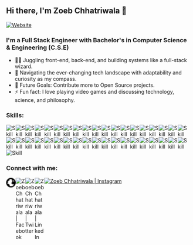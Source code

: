 ## Hi there, I'm Zoeb Chhatriwala 👋

[![Website](https://img.shields.io/website?label=chhatriwala.com&style=for-the-badge&url=https%3A%2F%2Fwww.chhatriwala.com)](https://www.chhatriwala.com)
<!--- ![Twitter Follow](https://img.shields.io/twitter/follow/zoebchhatriwala?color=1DA1F2&logo=twitter&style=for-the-badge) -->

### I'm a Full Stack Engineer with Bachelor's in Computer Science & Engineering (C.S.E)

- 🤹‍♂️ Juggling front-end, back-end, and building systems like a full-stack wizard.
- 🧭 Navigating the ever-changing tech landscape with adaptability and curiosity as my compass.
- 🥅 Future Goals: Contribute more to Open Source projects.
- ⚡ Fun fact: I love playing video games and discussing technology, science, and philosophy.
  
### Skills:

<img align="left" alt="Skill" title="C" width="26px" src="https://cdn.jsdelivr.net/npm/simple-icons@v3/icons/c.svg" />
<img align="left" alt="Skill" title="C++" width="26px" src="https://cdn.jsdelivr.net/npm/simple-icons@v3/icons/cplusplus.svg" />
<img align="left" alt="Skill" title="CSharp" width="26px" src="https://cdn.jsdelivr.net/npm/simple-icons@v3/icons/csharp.svg" />
<img align="left" alt="Skill" title="Java" width="26px" src="https://cdn.jsdelivr.net/npm/simple-icons@3.6.0/icons/java.svg" />
<img align="left" alt="Skill" title="Python" width="26px" src="https://cdn.jsdelivr.net/npm/simple-icons@3.6.0/icons/python.svg" />
<img align="left" alt="Skill" title="Ruby" width="26px" src="https://cdn.jsdelivr.net/npm/simple-icons@3.6.0/icons/ruby.svg" />
<img align="left" alt="Skill" title="ROR" width="26px" src="https://cdn.jsdelivr.net/npm/simple-icons@3.6.0/icons/rubyonrails.svg" />
<img align="left" alt="Skill" title="PHP" width="26px" src="https://cdn.jsdelivr.net/npm/simple-icons@3.6.0/icons/php.svg" />
<img align="left" alt="Skill" title="Laravel" width="26px" src="https://cdn.jsdelivr.net/npm/simple-icons@3.6.0/icons/laravel.svg" />
<img align="left" alt="Skill" title="HTML5" width="26px" src="https://cdn.jsdelivr.net/npm/simple-icons@v3/icons/html5.svg" />
<img align="left" alt="Skill" title="CSS3" width="26px" src="https://cdn.jsdelivr.net/npm/simple-icons@v3/icons/css3.svg" />
<img align="left" alt="Skill" title="Sass" width="26px" src="https://cdn.jsdelivr.net/npm/simple-icons@v3/icons/sass.svg" />
<img align="left" alt="Skill" title="JavaScript" width="26px" src="https://cdn.jsdelivr.net/npm/simple-icons@v3/icons/javascript.svg" />
<img align="left" alt="Skill" title="React" width="26px" src="https://cdn.jsdelivr.net/npm/simple-icons@v3/icons/react.svg" />
<img align="left" alt="Skill" title="Angular" width="26px" src="https://cdn.jsdelivr.net/npm/simple-icons@v3/icons/angular.svg" />
<img align="left" alt="Skill" title="Android" width="26px" src="https://cdn.jsdelivr.net/npm/simple-icons@v3/icons/android.svg" />
<img align="left" alt="Skill" title="JSON" width="26px" src="https://cdn.jsdelivr.net/npm/simple-icons@3.6.0/icons/json.svg" />
<img align="left" alt="Skill" title="XAML" width="26px" src="https://cdn.jsdelivr.net/npm/simple-icons@3.6.0/icons/xaml.svg" />
<img align="left" alt="Skill" title="GraphQL" width="26px" src="https://cdn.jsdelivr.net/npm/simple-icons@v3/icons/graphql.svg" />
<img align="left" alt="Skill" title="REST API" width="26px" src="https://cdn.jsdelivr.net/npm/simple-icons@v3/icons/fastapi.svg" />
<img align="left" alt="Skill" title="Node.js" width="26px" src="https://cdn.jsdelivr.net/npm/simple-icons@v3/icons/node-dot-js.svg" />
<img align="left" alt="Skill" title="PostgreSQL" width="26px" src="https://cdn.jsdelivr.net/npm/simple-icons@v3/icons/postgresql.svg" />
<img align="left" alt="Skill" title="MySQL" width="26px" src="https://cdn.jsdelivr.net/npm/simple-icons@v3/icons/mysql.svg" />
<img align="left" alt="Skill" title="SQLite" width="26px" src="https://cdn.jsdelivr.net/npm/simple-icons@v3/icons/sqlite.svg" />
<img align="left" alt="Skill" title="Django" width="26px" src="https://cdn.jsdelivr.net/npm/simple-icons@v3/icons/django.svg" />
<img align="left" alt="Skill" title="MongoDB" width="26px" src="https://cdn.jsdelivr.net/npm/simple-icons@v3/icons/mongodb.svg" />
<img align="left" alt="Skill" title="Git" width="26px" src="https://cdn.jsdelivr.net/npm/simple-icons@v3/icons/git.svg" />
<img align="left" alt="Skill" title="GitHub" width="26px" src="https://cdn.jsdelivr.net/npm/simple-icons@v3/icons/github.svg" />
<img align="left" alt="Skill" title="WordPress" width="26px" src="https://cdn.jsdelivr.net/npm/simple-icons@v3/icons/wordpress.svg" />
<img align="left" alt="Skill" title="Magento" width="26px" src="https://cdn.jsdelivr.net/npm/simple-icons@3.6.0/icons/magento.svg" />
<img align="left" alt="Skill" title="Shopify" width="26px" src="https://cdn.jsdelivr.net/npm/simple-icons@3.6.0/icons/shopify.svg" />
<img align="left" alt="Skill" title="VSCode" width="26px" src="https://cdn.jsdelivr.net/npm/simple-icons@3.6.0/icons/visualstudio.svg" />
<img align="left" alt="Skill" title="Cloud Computing" width="26px" src="https://cdn.jsdelivr.net/npm/simple-icons@3.6.0/icons/icloud.svg" />
<img align="left" alt="Skill" title="cPanel" width="26px" src="https://cdn.jsdelivr.net/npm/simple-icons@3.6.0/icons/cpanel.svg" />
<img align="left" alt="Skill" title="Heroku" width="26px" src="https://cdn.jsdelivr.net/npm/simple-icons@3.6.0/icons/heroku.svg" />
<img align="left" alt="Skill" title="AWS" width="26px" src="https://cdn.jsdelivr.net/npm/simple-icons@3.6.0/icons/amazonaws.svg" />
<img align="left" alt="Skill" title="NestJS" width="26px" src="https://cdn.jsdelivr.net/npm/simple-icons@3.6.0/icons/nestjs.svg" />
<img align="left" alt="Skill" title="Next.js" width="26px" src="https://cdn.jsdelivr.net/npm/simple-icons@3.6.0/icons/next-dot-js.svg" />
<img alt="Skill" title="TypeScript" width="26px" src="https://cdn.jsdelivr.net/npm/simple-icons@3.6.0/icons/typescript.svg" />

### Connect with me:

[<img align="left" alt="Zoeb Chhatriwala | Website" width="26px" src="https://raw.githubusercontent.com/iconic/open-iconic/master/svg/globe.svg" />](https://chhatriwala.com/)
[<img align="left" alt="Zoeb Chhatriwala | Facebook" width="26px" src="https://cdn.jsdelivr.net/npm/simple-icons@v3/icons/facebook.svg" />](http://facebook.com/zoebchhatriwala/)
[<img align="left" alt="Zoeb Chhatriwala | Twitter" width="26px" src="https://cdn.jsdelivr.net/npm/simple-icons@v3/icons/twitter.svg" />](https://twitter.com/zoebchhatriwala/)
[<img align="left" alt="Zoeb Chhatriwala | LinkedIn" width="26px" src="https://cdn.jsdelivr.net/npm/simple-icons@v3/icons/linkedin.svg" />](https://www.linkedin.com/in/zoebchhatriwala/)
[<img alt="Zoeb Chhatriwala | Instagram" width="26px" src="https://cdn.jsdelivr.net/npm/simple-icons@v3/icons/instagram.svg" />](https://instagram.com/zoebchhatriwala/)
